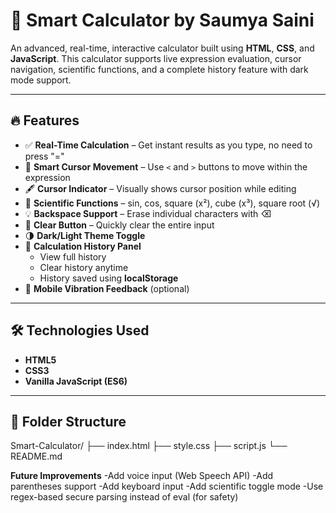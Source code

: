 # 🧮 Smart Calculator by Saumya Saini

An advanced, real-time, interactive calculator built using **HTML**, **CSS**, and **JavaScript**. This calculator supports live expression evaluation, cursor navigation, scientific functions, and a complete history feature with dark mode support.

---

## 🔥 Features

- ✅ **Real-Time Calculation** – Get instant results as you type, no need to press "="
- 🧠 **Smart Cursor Movement** – Use `<` and `>` buttons to move within the expression
- 🖋️ **Cursor Indicator** – Visually shows cursor position while editing
- 🔢 **Scientific Functions** – sin, cos, square (x²), cube (x³), square root (√)
- 💡 **Backspace Support** – Erase individual characters with ⌫
- 🧼 **Clear Button** – Quickly clear the entire input
- 🌗 **Dark/Light Theme Toggle**
- 📜 **Calculation History Panel**
  - View full history
  - Clear history anytime
  - History saved using **localStorage**
- 📱 **Mobile Vibration Feedback** (optional)

---

## 🛠️ Technologies Used

- **HTML5**
- **CSS3**
- **Vanilla JavaScript (ES6)**

---

## 📁 Folder Structure

Smart-Calculator/
├──
index.html
├──
style.css
├──
script.js
└──
README.md

**Future Improvements**
-Add voice input (Web Speech API)
-Add parentheses support
-Add keyboard input
-Add scientific toggle mode
-Use regex-based secure parsing instead of eval (for safety)

